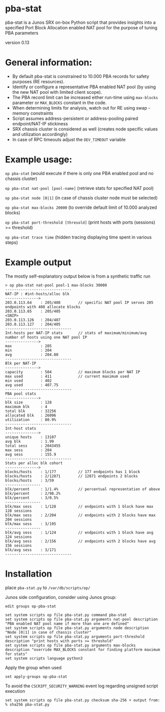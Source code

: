 # pba-stat
pba-stat is a Junos SRX on-box Python script that provides insights into a specified Port Block Allocation enabled NAT pool for the purpose of tuning PBA parameters

version 0.13

# General information:

- By default pba-stat is constrained to 10.000 PBA records for safety purposes (RE resources).
- Identify or configure a representative PBA enabled NAT pool (by using the new NAT pool with limited client scope).
- The PBA record limit can be increased either run-time using `max-blocks` parameter or `MAX_BLOCKS` constant in the code.
- When determining limits for analysis, watch out for RE using swap - memory constraints 
- Script assumes address-persistent or address-pooling paired endpoint/NAT-IP stickiness 
- SRX chassis cluster is considered as well (creates node specific values and utilization accordingly)
- In case of RPC timeouts adjust the `DEV_TIMEOUT` variable 


# Example usage:

`op pba-stat` (would execute if there is only one PBA enabled pool and no chassis cluster) 

`op pba-stat nat-pool [pool-name]` (retrieve stats for specified NAT pool)

`op pba-stat node [0|1]` (in case of chassis cluster node must be selected)

`op pba-stat max-blocks 20000` (to override default limit of 10.000 analyzed blocks)

`op pba-stat port-threshold [thresold]` (print hosts with ports (sessions) >= threshold)

`op pba-stat trace time` (hidden tracing displaying time spent in various steps)

# Example output 
The mostly self-explanatory output below is from a synthetic traffic run
```
> op pba-stat nat-pool pool-1 max-blocks 30000    
------------------------------
NAT-IP : #int-hosts/alloc blk    
--------------->
203.0.113.64    : 205/408        // specific NAT pool IP serves 205 endpoints with 408 allocate blocks
203.0.113.65    : 205/405
<SNIP>
203.0.113.126   : 204/407
203.0.113.127   : 204/405
------------------------------
Int-hosts per NAT-IP stats       // stats of maximum/minimum/avg number of hosts using one NAT pool IP
--------------->
max             : 205
min             : 204
avg             : 204.80
------------------------------
Blk per NAT-IP
--------------->
capacity        : 504            // maximum blocks per NAT IP
max used        : 411            // current maximum used
min used        : 402
avg used        : 407.75
------------------------------
PBA pool stats
--------------->
blk size        : 128
maximum blk     : 4
total blk       : 32256
allocated blk   : 26096
utilization     : 80.9%
------------------------------
Int-host stats
--------------->
unique hosts    : 13107
avg blk         : 1.99
total sess      : 2043455
max sess        : 204
avg sess        : 155.9
------------------------------
Stats per alloc blk cohort 
--------------->
blocks/hosts    : 1/177          // 177 endpoints has 1 block
blocks/hosts    : 2/12871        // 12871 endpoints 2 blocks
blocks/hosts    : 3/59
----------------
blk/percent     : 1/1.4%         // percentual representation of above
blk/percent     : 2/98.2%
blk/percent     : 3/0.5%
----------------
blk/max sess    : 1/128          // endpoints with 1 block have max 128 sessions
blk/max sess    : 2/204          // endpoints with 2 blocks have max 204 sessions
blk/max sess    : 3/195
----------------
blk/avg sess    : 1/124          // endpoints with 1 block have avg 124 sessions
blk/avg sess    : 2/156          // endpoints with 2 blocks have avg 156 sessions
blk/avg sess    : 3/171 
------------------------------
```
# Installation 

place `pba-stat.py` to 
`/var/db/scripts/op/`

Junos side configuration, consider using Junos group:

`edit groups op-pba-stat`

```
set system scripts op file pba-stat.py command pba-stat
set system scripts op file pba-stat.py arguments nat-pool description "PBA enabled NAT pool name if more than one are defined"
set system scripts op file pba-stat.py arguments node description "Node [0|1] in case of chassis cluster"
set system scripts op file pba-stat.py arguments port-threshold description "print hosts with ports >= threshold"
set system scripts op file pba-stat.py arguments max-blocks description "override MAX_BLOCKS constant for finding platform maximum for stats"
set system scripts language python3
```

Apply the group when used

`set apply-groups op-pba-stat`


To avoid the `CSCRIPT_SECURITY_WARNING` event log regarding unsigned script execution

```
set system scripts op file pba-stat.py checksum sha-256 + output from: % sha256 pba-stat.py
